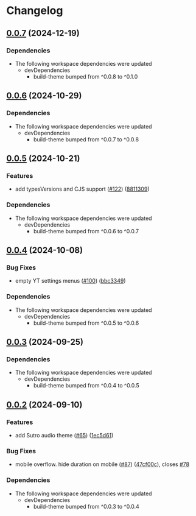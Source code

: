 # Changelog

## [0.0.7](https://github.com/muxinc/player.style/compare/@player.style/sutro-audio@0.0.6...@player.style/sutro-audio@0.0.7) (2024-12-19)


### Dependencies

* The following workspace dependencies were updated
  * devDependencies
    * build-theme bumped from ^0.0.8 to ^0.1.0

## [0.0.6](https://github.com/muxinc/player.style/compare/@player.style/sutro-audio@0.0.5...@player.style/sutro-audio@0.0.6) (2024-10-29)


### Dependencies

* The following workspace dependencies were updated
  * devDependencies
    * build-theme bumped from ^0.0.7 to ^0.0.8

## [0.0.5](https://github.com/muxinc/player.style/compare/@player.style/sutro-audio@0.0.4...@player.style/sutro-audio@0.0.5) (2024-10-21)


### Features

* add typesVersions and CJS support ([#122](https://github.com/muxinc/player.style/issues/122)) ([8811309](https://github.com/muxinc/player.style/commit/8811309ef34a9af3f8796069fe85abcf82325eb7))


### Dependencies

* The following workspace dependencies were updated
  * devDependencies
    * build-theme bumped from ^0.0.6 to ^0.0.7

## [0.0.4](https://github.com/muxinc/player.style/compare/@player.style/sutro-audio@0.0.3...@player.style/sutro-audio@0.0.4) (2024-10-08)


### Bug Fixes

* empty YT settings menus ([#100](https://github.com/muxinc/player.style/issues/100)) ([bbc3349](https://github.com/muxinc/player.style/commit/bbc33498110921f248ad62b920214ff7aff7ed15))


### Dependencies

* The following workspace dependencies were updated
  * devDependencies
    * build-theme bumped from ^0.0.5 to ^0.0.6

## [0.0.3](https://github.com/muxinc/player.style/compare/@player.style/sutro-audio@0.0.2...@player.style/sutro-audio@0.0.3) (2024-09-25)


### Dependencies

* The following workspace dependencies were updated
  * devDependencies
    * build-theme bumped from ^0.0.4 to ^0.0.5

## [0.0.2](https://github.com/muxinc/player.style/compare/@player.style/sutro-audio-v0.0.1...@player.style/sutro-audio@0.0.2) (2024-09-10)


### Features

* add Sutro audio theme ([#65](https://github.com/muxinc/player.style/issues/65)) ([1ec5d61](https://github.com/muxinc/player.style/commit/1ec5d61b223138b1f668ec1d593189e2717a7279))


### Bug Fixes

* mobile overflow. hide duration on mobile ([#87](https://github.com/muxinc/player.style/issues/87)) ([47cf00c](https://github.com/muxinc/player.style/commit/47cf00c0c11e08a2e90098ef43d29ed6cf1e8fbc)), closes [#78](https://github.com/muxinc/player.style/issues/78)


### Dependencies

* The following workspace dependencies were updated
  * devDependencies
    * build-theme bumped from ^0.0.3 to ^0.0.4
